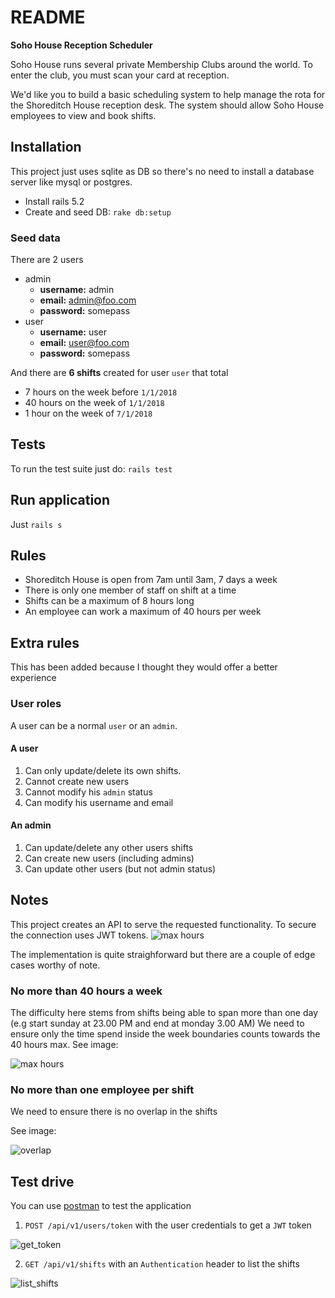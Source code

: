 # README

**Soho House Reception Scheduler**

Soho House runs several private Membership Clubs around the world. To enter the club, you must scan your card at reception.

We'd like you to build a basic scheduling system to help manage the rota for the Shoreditch House reception desk. The system should allow Soho House employees to view and book shifts.

## Installation

This project just uses sqlite as DB so there's no need to install a database server like mysql or postgres.

* Install rails 5.2
* Create and seed DB: `rake db:setup`

### Seed data

There are 2 users 
* admin
  - **username:** admin
  - **email:** admin@foo.com
  - **password:** somepass
* user
  - **username:** user
  - **email:** user@foo.com
  - **password:** somepass

And there are **6 shifts** created for user `user` that total
* 7 hours on the week before `1/1/2018`
* 40 hours on the week of `1/1/2018`
* 1 hour on the week of `7/1/2018`

## Tests

To run the test suite just do: `rails test`

## Run application

Just `rails s`

## Rules
- Shoreditch House is open from 7am until 3am, 7 days a week
- There is only one member of staff on shift at a time
- Shifts can be a maximum of 8 hours long
- An employee can work a maximum of 40 hours per week

## Extra rules
This has been added because I thought they would offer a better experience

### User roles
A user can be a normal `user` or an `admin`. 

#### A user 

1. Can only update/delete its own shifts.
2. Cannot create new users
3. Cannot modify his `admin` status
4. Can modify his username and email

#### An admin

1. Can update/delete any other users shifts
2. Can create new users (including admins)
3. Can update other users (but not admin status)

## Notes

This project creates an API to serve the requested functionality.
To secure the connection uses JWT tokens.
![max hours](https://user-images.githubusercontent.com/419903/40587226-9d180d3e-61cc-11e8-82b5-e6bf3cd02824.png)

The implementation is quite straighforward but there are a couple of edge cases worthy of note.

### No more than 40 hours a week

The difficulty here stems from shifts being able to span more than one day (e.g start sunday at 23.00 PM and end at monday 3.00 AM)
We need to ensure only the time spend inside the week boundaries counts towards the 40 hours max.
See image:

![max hours](https://user-images.githubusercontent.com/419903/40587137-8458391e-61cb-11e8-809e-31d89a919049.png)

### No more than one employee per shift

We need to ensure there is no overlap in the shifts

See image:

![overlap](https://user-images.githubusercontent.com/419903/40587163-c35cb504-61cb-11e8-95cd-2e973c431340.png)

## Test drive

You can use [postman](https://www.getpostman.com/) to test the application

1. `POST /api/v1/users/token` with the user credentials to get a `JWT` token

![get_token](https://user-images.githubusercontent.com/419903/40587437-33e54824-61cf-11e8-8c3a-62eabff5fb99.png)

2. `GET /api/v1/shifts` with an `Authentication` header to list the shifts

![list_shifts](https://user-images.githubusercontent.com/419903/40587439-364f41d2-61cf-11e8-88cb-defc7380388f.png)

